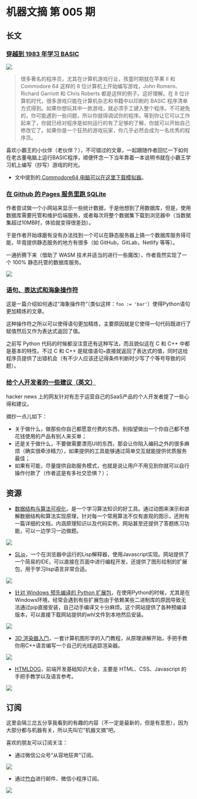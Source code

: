 # 机器文摘 第 005 期

## 长文
### [穿越到 1983 年学习 BASIC](https://linux.cn/article-11091-1.html)
![](2022-10-26-10-33-53.png)

>很多著名的程序员，尤其在计算机游戏行业，孩童时期就在苹果 II 和 Commodore 64 这样的 8 位计算机上开始编写游戏，John Romero、Richard Garriott 和 Chris Roberts 都是这样的例子。这好理解。在 8 位计算机时代，很多游戏只能在计算机杂志和书籍中以印刷的 BASIC 程序清单方式得到。如果你想玩其中一款游戏，就必须手工键入整个程序。不可避免的，你可能遇到一些问题，所以你就得调试你的程序。等到你让它可以工作起来了，你就已经对程序是如何运行的有了足够的了解，你就可以开始自己修改它了。如果你是一个狂热的游戏玩家，你几乎必然会成为一名优秀的程序员。

喜欢小霸王的小伙伴（老伙伴？），不可错过的文章，一起跟随作者回忆一下如何在老古董电脑上运行BASIC程序，顺便怀念一下当年靠着一本说明书就在小霸王学习机上编写（抄写）游戏的时光。

- 文中提到的[ Commodore64 电脑可以在这里下载模拟器](https://vice-emu.sourceforge.io/)。


### [在 Github 的 Pages 服务里跑 SQLite](https://phiresky.github.io/blog/2021/hosting-sqlite-databases-on-github-pages/)
作者尝试做一个小网站来显示一些统计数据，于是他想到了用数据库，但是，使用数据库需要托管和维护后端服务，或者每次将整个数据集下载到浏览器中（当数据集超过10MB时，体验就变得很差劲）。

于是作者开始琢磨有没有办法找到一个可以在静态服务器上搞一个数据库服务得可能，毕竟提供静态服务的地方有很多（如 GitHub，GitLab，Netlify 等等）。

一通折腾下来（借助了 WASM 技术并适当的进行一些魔改），作者竟然实现了一个 100% 静态托管的数据库服务。

![](2022-10-26-10-10-18.png)

### [语句、表达式和海象操作符](https://www.zlovezl.cn/articles/stmt-expr-and-walrus-operator/)
这是一篇介绍如何通过“海象操作符“（类似这样：`foo := 'bar'`）使得Python语句更加精炼的文章。

这种操作符之所以可以使得语句更加精炼，主要原因就是它使得一句代码既进行了赋值然后又作为表达式返回了值。

之前写 Python 代码的时候都没注意还有这种写法，而且貌似这在 C 和 C++ 中都是基本的特性。不过 C 和 C++ 是赋值语句`=`直接就返回了表达式的值，同时这给程序员提供了出错机会（有不少人应该还记得条件判断时少写了个等号导致的问题）。

### [给个人开发者的一些建议（英文）](https://news.ycombinator.com/item?id=32647091)

hacker news 上的网友针对有志于运营自己的SaaS产品的个人开发者提了一些心得和建议。

摘抄一点儿如下：
- 关于做什么，做那些你自己都愿意付费的东西，别指望做出一个你自己都不想花钱使用的产品有别人来买单；
- 还是关于做什么，不要做需要漂亮UI的东西，那会让你陷入编码之外的很多麻烦（确实很牵涉精力），如果提供的工具能够通过简单交互就能提供优质服务最佳；
- 如果有可能，尽量提供自助服务模式，也就是说让用户不用见到你就可以自行操作付款了（作者这是有多社交恐惧？）；


## 资源
- [数据结构与算法可视化](https://visualgo.net/zh)，是一个学习算法知识的好工具。通过动图来演示和讲解数据结构和算法实现原理，针对每一个常用算法不仅有直观的图示，还附有一篇详细的文档，内涵原理知识以及代码实例，网站甚至还提供了答题练习功能，可以一边学习一边做题。

![](2022-10-26-09-31-46.png)

- [SLip](https://lisperator.net/slip/)，一个在浏览器中运行的Lisp解释器，使用Javascript实现。网站提供了一个简易的IDE，可以直接在页面中进行编程开发，还提供了图形绘制的扩展包，用于学习lisp语言非常合适。

![](2022-10-26-09-35-46.png)

- [针对 Windows 预先编译的 Python 扩展包](https://www.lfd.uci.edu/~gohlke/pythonlibs/)，在使用Python的时候，尤其是在Windows环境，经常会遇到有些扩展包由于依赖某些二进制库的原因导致无法通过pip直接安装，自己动手编译又十分麻烦。这个网站提供了各种预编译版本，可以直接下载网站提供的whl文件到本地然后安装。

![](2022-10-26-09-40-07.png)

- [ 3D 渲染器入门](https://www.scratchapixel.com/lessons/3d-basic-rendering/introduction-to-ray-tracing)，一套计算机图形学的入门教程，从原理讲解开始，手把手教你用C++语言编写一个自己的光线追踪渲染器。

![](2022-10-26-09-48-21.png)

- [HTMLDOG](https://htmldog.com/)，前端开发基础知识大全，主要是 HTML、CSS、Javascript 的手把手教学以及语言参考。

![](2022-10-26-09-52-21.png)


## 订阅
这里会隔三岔五分享我看到的有趣的内容（不一定是最新的，但是有意思），因为大部分都与机器有关，所以先叫它“机器文摘”吧。

喜欢的朋友可以订阅关注：

- 通过微信公众号“从容地狂奔”订阅。

![](../weixin.jpg)

- 通过[竹白](https://zhubai.love/)进行邮件、微信小程序订阅。

![](../zhubai.jpg)
